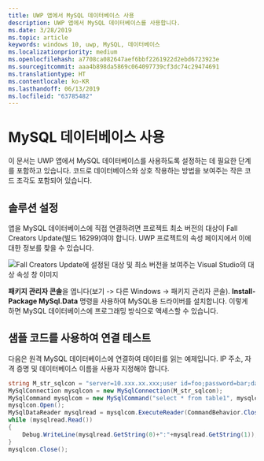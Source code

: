 ```yaml
---
title: UWP 앱에서 MySQL 데이터베이스 사용
description: UWP 앱에서 MySQL 데이터베이스를 사용합니다.
ms.date: 3/28/2019
ms.topic: article
keywords: windows 10, uwp, MySQL, 데이터베이스
ms.localizationpriority: medium
ms.openlocfilehash: a7708ca082647aef6bbf2261922d2ebd6723923e
ms.sourcegitcommit: aaa4b898da5869c064097739cf3dc74c29474691
ms.translationtype: HT
ms.contentlocale: ko-KR
ms.lasthandoff: 06/13/2019
ms.locfileid: "63785482"
---
```

# <a name="use-a-mysql-database"></a>MySQL 데이터베이스 사용
이 문서는 UWP 앱에서 MySQL 데이터베이스를 사용하도록 설정하는 데 필요한 단계를 포함하고 있습니다. 코드로 데이터베이스와 상호 작용하는 방법을 보여주는 작은 코드 조각도 포함되어 있습니다.

## <a name="set-up-your-solution"></a>솔루션 설정

앱을 MySQL 데이터베이스에 직접 연결하려면 프로젝트 최소 버전의 대상이 Fall Creators Update(빌드 16299)여야 합니다.  UWP 프로젝트의 속성 페이지에서 이에 대한 정보를 찾을 수 있습니다.

![Fall Creators Update에 설정된 대상 및 최소 버전을 보여주는 Visual Studio의 대상 속성 창 이미지](images/min-version-fall-creators.png)

**패키지 관리자 콘솔**을 엽니다(보기 -> 다른 Windows -> 패키지 관리자 콘솔). **Install-Package MySql.Data** 명령을 사용하여 MySQL용 드라이버를 설치합니다. 이렇게 하면 MySQL 데이터베이스에 프로그래밍 방식으로 액세스할 수 있습니다.

## <a name="test-your-connection-using-sample-code"></a>샘플 코드를 사용하여 연결 테스트
다음은 원격 MySQL 데이터베이스에 연결하여 데이터를 읽는 예제입니다. IP 주소, 자격 증명 및 데이터베이스 이름을 사용자 지정해야 합니다.

```csharp
string M_str_sqlcon = "server=10.xxx.xx.xxx;user id=foo;password=bar;database=baz";
MySqlConnection mysqlcon = new MySqlConnection(M_str_sqlcon);
MySqlCommand mysqlcom = new MySqlCommand("select * from table1", mysqlcon);
mysqlcon.Open();
MySqlDataReader mysqlread = mysqlcom.ExecuteReader(CommandBehavior.CloseConnection);
while (mysqlread.Read())
{
    Debug.WriteLine(mysqlread.GetString(0)+":"+mysqlread.GetString(1));
}
mysqlcon.Close();
```
